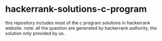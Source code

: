 # hackerrank-solutions-c-program
this repository includes most of the c program solutions in hackerrank website. note: all the question are generated by hackerrank authority, the solution only provided by us.
